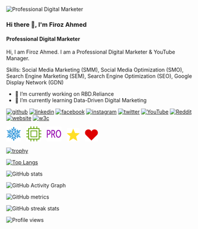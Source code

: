 ![Professional Digital Marketer](https://scontent.fdac41-1.fna.fbcdn.net/v/t1.6435-9/66707961_2807670235916287_988460536758796288_n.jpg?_nc_cat=105&ccb=1-7&_nc_sid=e3f864&_nc_eui2=AeG40FgbleoVFefDEXmFHU1yT660bOZiK_xPrrRs5mIr_Oh6a0aZAnVXcgDuXncQbI1NPDKURIWzC4yssXL_bUbV&_nc_ohc=7c8RnfVerOsAX_h_Eiu&_nc_ht=scontent.fdac41-1.fna&oh=00_AfCtavPHnE4YvOTy2kfEH38NqNErCY40RVN-AAG8fO7Tig&oe=6537CE0D)

### Hi there 👋, I'm Firoz Ahmed
#### Professional Digital Marketer

Hi, I am Firoz Ahmed. I am a Professional Digital Marketer & YouTube Manager.

Skills: Social Media Marketing (SMM), Social Media Optimization (SMO), Search Engine Marketing (SEM), Search Engine Optimization (SEO), Google Display Network (GDN)

- 🔭 I’m currently working on RBD.Reliance 
- 🌱 I’m currently learning Data-Driven Digital Marketing 


[<img src='https://cdn.jsdelivr.net/npm/simple-icons@3.0.1/icons/github.svg' alt='github' height='40'>](https://github.com/firozahmedpro)  [<img src='https://cdn.jsdelivr.net/npm/simple-icons@3.0.1/icons/linkedin.svg' alt='linkedin' height='40'>](https://www.linkedin.com/in/firozahmedpro/)  [<img src='https://cdn.jsdelivr.net/npm/simple-icons@3.0.1/icons/facebook.svg' alt='facebook' height='40'>](https://www.facebook.com/firozahmedpro)  [<img src='https://cdn.jsdelivr.net/npm/simple-icons@3.0.1/icons/instagram.svg' alt='instagram' height='40'>](https://www.instagram.com/firozahmedpro/)  [<img src='https://cdn.jsdelivr.net/npm/simple-icons@3.0.1/icons/twitter.svg' alt='twitter' height='40'>](https://twitter.com/firozahmedpro)  [<img src='https://cdn.jsdelivr.net/npm/simple-icons@3.0.1/icons/youtube.svg' alt='YouTube' height='40'>](https://www.youtube.com/channel/@firozahmed)  [<img src='https://cdn.jsdelivr.net/npm/simple-icons@3.0.1/icons/reddit.svg' alt='Reddit' height='40'>](https://www.reddit.com/user/firozahmedpro)  [<img src='https://cdn.jsdelivr.net/npm/simple-icons@3.0.1/icons/icloud.svg' alt='website' height='40'>](https://firozahmed.com)  [<img src='https://cdn.jsdelivr.net/npm/simple-icons@3.0.1/icons/w3c.svg' alt='w3c' height='40'>](https://firoza.waphall.com)  

<a href='https://archiveprogram.github.com/'><img src='https://raw.githubusercontent.com/acervenky/animated-github-badges/master/assets/acbadge.gif' width='40' height='40'></a> <a href='https://docs.github.com/en/developers'><img src='https://raw.githubusercontent.com/acervenky/animated-github-badges/master/assets/devbadge.gif' width='40' height='40'></a> <a href='https://github.com/pricing'><img src='https://raw.githubusercontent.com/acervenky/animated-github-badges/master/assets/pro.gif' width='40' height='40'></a> <a href='https://stars.github.com/'><img src='https://raw.githubusercontent.com/acervenky/animated-github-badges/master/assets/starbadge.gif' width='35' height='35'></a> <a href='https://docs.github.com/en/github/supporting-the-open-source-community-with-github-sponsors'><img src='https://raw.githubusercontent.com/acervenky/animated-github-badges/master/assets/sponsorbadge.gif' width='35' height='35'></a> 

[![trophy](https://github-profile-trophy.vercel.app/?username=firozahmedpro)](https://github.com/ryo-ma/github-profile-trophy)

[![Top Langs](https://github-readme-stats.vercel.app/api/top-langs/?username=firozahmedpro)](https://github.com/anuraghazra/github-readme-stats)

![GitHub stats](https://github-readme-stats.vercel.app/api?username=firozahmedpro&show_icons=true&count_private=true)  

![GitHub Activity Graph](https://activity-graph.herokuapp.com/graph?username=firozahmedpro)  

![GitHub metrics](https://metrics.lecoq.io/firozahmedpro)  

![GitHub streak stats](https://streak-stats.demolab.com/?user=firozahmedpro)  

![Profile views](https://gpvc.arturio.dev/firozahmedpro)  
